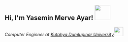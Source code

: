 <h2> Hi, I'm Yasemin Merve Ayar! <img src="https://media.giphy.com/media/mGcNjsfWAjY5AEZNw6/giphy.gif" width="50"></h2>
<p><em>Computer Enginner at <a href="https://www.dpu.edu.tr/">Kutahya Dumlupınar University</a><img src="https://media.giphy.com/media/WUlplcMpOCEmTGBtBW/giphy.gif" width="30"> 
</em></p>
